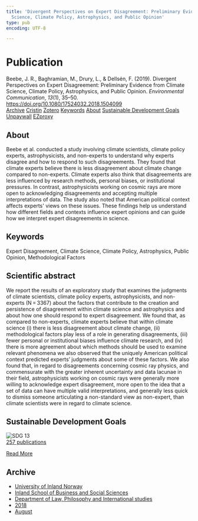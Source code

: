 ```yaml
---
title: 'Divergent Perspectives on Expert Disagreement: Preliminary Evidence from Climate
  Science, Climate Policy, Astrophysics, and Public Opinion'
type: pub
encoding: UTF-8

---
```

<h1>Publication</h1>
<article id="csl-bib-container-MSWUXMH2" class="csl-bib-container">
  <div class="csl-bib-body"> <div class="csl-entry">Beebe, J. R., Baghramian, M., Drury, L., &#38; Dellsén, F. (2019). Divergent Perspectives on Expert Disagreement: Preliminary Evidence from Climate Science, Climate Policy, Astrophysics, and Public Opinion. <i>Environmental Communication</i>, <i>13</i>(1), 35–50. <a href="https://doi.org/10.1080/17524032.2018.1504099">https://doi.org/10.1080/17524032.2018.1504099</a></div> </div>
  <div class="csl-bib-buttons">
    <a href="#taxonomy-article-MSWUXMH2" alt="archive" class="csl-bib-button">Archive</a>
    <a href="https://app.cristin.no/results/show.jsf?id=1600090" alt="Cristin" class="csl-bib-button">Cristin</a>
    <a href="http://zotero.org/groups/5881554/items/MSWUXMH2" alt="Zotero" class="csl-bib-button">Zotero</a>
    <a href="#keywords-article-MSWUXMH2" alt="keywords" class="csl-bib-button">Keywords</a>
    <a href="#about-article-MSWUXMH2" alt="about_pub" class="csl-bib-button">About</a>
    <a href="#sdg-article-MSWUXMH2" alt="sdg" class="csl-bib-button">Sustainable Development Goals</a>
    <a href="https://figshare.com/articles/journal_contribution/Divergent_Perspectives_on_Expert_Disagreement_Preliminary_Evidence_from_Climate_Science_Climate_Policy_Astrophysics_and_Public_Opinion/6973739/1/files/12792929.pdf" alt="Unpaywall" class="csl-bib-button">Unpaywall</a>
    <a href="https://figshare.com/articles/journal_contribution/Divergent_Perspectives_on_Expert_Disagreement_Preliminary_Evidence_from_Climate_Science_Climate_Policy_Astrophysics_and_Public_Opinion/6973739/1/files/12792929.pdf" alt="EZproxy" class="csl-bib-button">EZproxy</a>
  </div>
  <div id="csl-bib-meta-container-MSWUXMH2"></div>
</article>
<div id="csl-bib-meta-MSWUXMH2" class="csl-bib-meta">
  <article id="about-article-MSWUXMH2" class="about_pub-article">
    <h1>About</h1>
    Beebe et al. conducted a study involving climate scientists, climate policy experts, astrophysicists, and non-experts to understand why experts disagree and how to respond to such disagreements. They found that climate experts believe there is less disagreement about climate change compared to non-experts. Climate experts also think that disagreements are less influenced by research methods, personal biases, or institutional pressures. In contrast, astrophysicists working on cosmic rays are more open to acknowledging disagreements and accepting multiple interpretations of data. The study also noted that American political context affects experts' views on these issues. These findings help us understand how different fields and contexts influence expert opinions and can guide how we interpret expert disagreements in science.
  </article>
  <article id="keywords-article-MSWUXMH2" class="keywords-article">
    <h1>Keywords</h1>
    Expert Disagreement, Climate Science, Climate Policy, Astrophysics, Public Opinion, Methodological Factors
  </article>
  <article id="abstract-article-MSWUXMH2" class="abstract-article">
    <h1>Scientific abstract</h1>
    We report the results of an exploratory study that examines the judgments of climate scientists, climate policy experts, astrophysicists, and non-experts (N = 3367) about the factors that contribute to the creation and persistence of disagreement within climate science and astrophysics and about how one should respond to expert disagreement. We found that, as compared to non-experts, climate experts believe that within climate science (i) there is less disagreement about climate change, (ii) methodological factors play less of a role in generating disagreements, (iii) fewer personal or institutional biases influence climate research, and (iv) there is more agreement about which methods should be used to examine relevant phenomena we also observed that the uniquely American political context predicted experts’ judgments about some of these factors. We also found that, in regard to disagreements concerning cosmic ray physics, and commensurate with the greater inherent uncertainty and data lacunae in their field, astrophysicists working on cosmic rays were generally more willing to acknowledge expert disagreement, more open to the idea that a set of data can have multiple valid interpretations, and generally less quick to dismiss someone articulating a non-standard view as non-expert, than climate scientists were in regard to climate science.
  </article>
  <article id="sdg-article-MSWUXMH2" class="sdg-article">
    <h1>Sustainable Development Goals</h1>
    <div class="sdg-container"><div id="sdg13" class="sdg">
        <img src="{{< params subfolder >}}images/sdg/sdg13_en.png" class="image" alt="SDG 13">
        <div class="sdg-overlay">
          <a href="/en/archive/?key=?sdg=13#archive" class="sdg-publication-count"><span>257</span> publications</a>
          <p><a href="https://sdgs.un.org/goals/goal13" class="sdg-read-more">Read More</a></p>
        </div>
      </div></div>
  </article>
  <article id="taxonomy-article-MSWUXMH2" class="taxonomy-article">
    <h1>Archive</h1>
    <ul>
      <li>
        <a href="/en/archive/?key=3DCRN523">University of Inland Norway</a>
      </li>
      <li>
        <a href="/en/archive/?key=DU8Q9LN9">Inland School of Business and Social Sciences</a>
      </li>
      <li>
        <a href="/en/archive/?key=ITYAG68H">Department of Law, Philosophy and International studies</a>
      </li>
      <li>
        <a href="/en/archive/?key=U76UGHNS">2018</a>
      </li>
      <li>
        <a href="/en/archive/?key=H3RENF6U">August</a>
      </li>
    </ul>
  </article>
</div>
